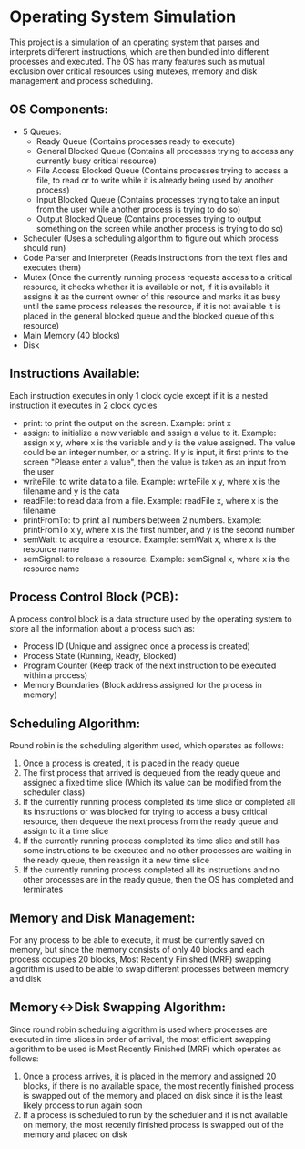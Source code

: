 # Operating System Simulation

This project is a simulation of an operating system that parses and interprets different instructions, which are then bundled into different processes and executed. The OS has many features such as mutual exclusion over critical resources using mutexes, memory and disk management and process scheduling.

## OS Components:
- 5 Queues:
  - Ready Queue (Contains processes ready to execute)
  - General Blocked Queue (Contains all processes trying to access any currently busy critical resource)
  - File Access Blocked Queue (Contains processes trying to access a file, to read or to write while it is already being used by another process)
  - Input Blocked Queue (Contains processes trying to take an input from the user while another process is trying to do so)
  - Output Blocked Queue (Contains processes trying to output something on the screen while another process is trying to do so)
- Scheduler (Uses a scheduling algorithm to figure out which process should run)
- Code Parser and Interpreter (Reads instructions from the text files and executes them)
- Mutex (Once the currently running process requests access to a critical resource, it checks whether it is available or not, if it is available it assigns it as the current owner of this resource and marks it as busy until the same process releases the resource, if it is not available it is placed in the general blocked queue and the blocked queue of this resource)
- Main Memory (40 blocks)
- Disk

## Instructions Available:
Each instruction executes in only 1 clock cycle except if it is a nested instruction it executes in 2 clock cycles
- print: to print the output on the screen. Example: print x
- assign: to initialize a new variable and assign a value to it. Example: assign x y, where x is the variable and y is the value assigned. The value could be an integer number, or a string. If y is input, it first prints to the screen "Please enter a value", then the value is taken as an input from the user
- writeFile: to write data to a file. Example: writeFile x y, where x is the filename and y is the data
- readFile: to read data from a file. Example: readFile x, where x is the filename
- printFromTo: to print all numbers between 2 numbers. Example: printFromTo x y, where x is the first number, and y is the second number
- semWait: to acquire a resource. Example: semWait x, where x is the resource name
- semSignal: to release a resource. Example: semSignal x, where x is the resource name

## Process Control Block (PCB):
A process control block is a data structure used by the operating system to store all the information about a process such as:
- Process ID (Unique and assigned once a process is created)
- Process State (Running, Ready, Blocked)
- Program Counter (Keep track of the next instruction to be executed within a process)
- Memory Boundaries (Block address assigned for the process in memory)

## Scheduling Algorithm:
Round robin is the scheduling algorithm used, which operates as follows:
1. Once a process is created, it is placed in the ready queue
2. The first process that arrived is dequeued from the ready queue and assigned a fixed time slice (Which its value can be modified from the scheduler class)
3. If the currently running process completed its time slice or completed all its instructions or was blocked for trying to access a busy critical resource, then dequeue the next process from the ready queue and assign to it a time slice
4. If the currently running process completed its time slice and still has some instructions to be executed and no other processes are waiting in the ready queue, then reassign it a new time slice
5. If the currently running process completed all its instructions and no other processes are in the ready queue, then the OS has completed and terminates

## Memory and Disk Management:
For any process to be able to execute, it must be currently saved on memory, but since the memory consists of only 40 blocks and each process occupies 20 blocks, Most Recently Finished (MRF) swapping algorithm is used to be able to swap different processes between memory and disk

## Memory<->Disk Swapping Algorithm:
Since round robin scheduling algorithm is used where processes are executed in time slices in order of arrival, the most efficient swapping algorithm to be used is Most Recently Finished (MRF) which operates as follows:
1. Once a process arrives, it is placed in the memory and assigned 20 blocks, if there is no available space, the most recently finished process is swapped out of the memory and placed on disk since it is the least likely process to run again soon
2. If a process is scheduled to run by the scheduler and it is not available on memory, the most recently finished process is swapped out of the memory and placed on disk
